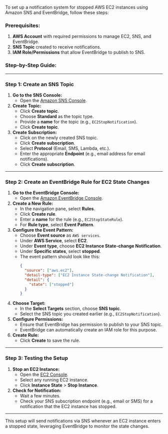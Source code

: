 To set up a notification system for stopped AWS EC2 instances using Amazon SNS and EventBridge, follow these steps:

### Prerequisites:
1. **AWS Account** with required permissions to manage EC2, SNS, and EventBridge.
2. **SNS Topic** created to receive notifications.
3. **IAM Role/Permissions** that allow EventBridge to publish to SNS.

### Step-by-Step Guide:

---

### Step 1: Create an SNS Topic
1. **Go to the SNS Console:**
   - Open the [Amazon SNS Console](https://console.aws.amazon.com/sns/v3/home).
2. **Create Topic:**
   - Click **Create topic**.
   - Choose **Standard** as the topic type.
   - Provide a **name** for the topic (e.g., `EC2StopNotification`).
   - Click **Create topic**.
3. **Create Subscription:**
   - Click on the newly created SNS topic.
   - Click **Create subscription**.
   - Select **Protocol** (Email, SMS, Lambda, etc.).
   - Enter the appropriate **Endpoint** (e.g., email address for email notifications).
   - Click **Create subscription**.

---

### Step 2: Create an EventBridge Rule for EC2 State Changes
1. **Go to the EventBridge Console:**
   - Open the [Amazon EventBridge Console](https://console.aws.amazon.com/events/home).
2. **Create a New Rule:**
   - In the navigation pane, select **Rules**.
   - Click **Create rule**.
   - Enter a **name** for the rule (e.g., `EC2StopStateRule`).
   - For **Rule type**, select **Event Pattern**.
3. **Configure the Event Pattern:**
   - Choose **Event source** as `AWS services`.
   - Under **AWS Service**, select **EC2**.
   - Under **Event type**, choose **EC2 Instance State-change Notification**.
   - Under **Specific states**, select **stopped**.
   - The event pattern should look like this:
     ```json
     {
       "source": ["aws.ec2"],
       "detail-type": ["EC2 Instance State-change Notification"],
       "detail": {
         "state": ["stopped"]
       }
     }
     ```
4. **Choose Target:**
   - In the **Select Targets** section, choose **SNS topic**.
   - Select the SNS topic you created earlier (e.g., `EC2StopNotification`).
5. **Configure Permissions:**
   - Ensure that EventBridge has permission to publish to your SNS topic.
   - EventBridge can automatically create an IAM role for this purpose.
6. **Create Rule:**
   - Click **Create** to save the rule.

---

### Step 3: Testing the Setup
1. **Stop an EC2 Instance:**
   - Open the [EC2 Console](https://console.aws.amazon.com/ec2/v2/home).
   - Select any running EC2 instance.
   - Click **Instance State** > **Stop Instance**.
2. **Check for Notification:**
   - Wait a few minutes.
   - Check your SNS subscription endpoint (e.g., email or SMS) for a notification that the EC2 instance has stopped.

---

This setup will send notifications via SNS whenever an EC2 instance enters a stopped state, leveraging EventBridge to monitor the state changes.
